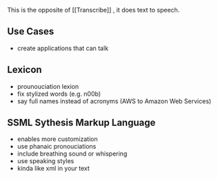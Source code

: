 This is the opposite of [[Transcribe]] , it does text to speech.

## Use Cases
- create applications that can talk

## Lexicon
- prounouciation lexion
- fix stylized words (e.g. n00b)
- say full names instead of acronyms (AWS to Amazon Web Services)

## SSML Sythesis Markup Language
- enables more customization
- use phanaic pronouciations
- include breathing sound or whispering
- use speaking styles
- kinda like xml in your text